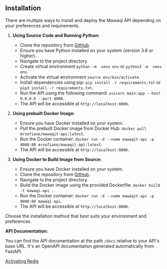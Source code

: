 ## Installation

There are multiple ways to install and deploy the Mawaqi API depending on your preferences and requirements.

1. **Using Source Code and Running Python:**

   - Clone the repository from [GitHub](https://github.com/mrsofiane/mawaqit-api).
   - Ensure you have Python installed on your system (version 3.8 or higher).
   - Navigate to the project directory.
   - Create virtual environment `python -m  venv env` or `python3 -m  venv env`.
   - Activate the virtual environment `source env/bin/activate`.
   - Install dependencies using pip: `pip install -r requirements.txt` or `pip3 install -r requirements.txt`.
   - Run the API using the following command: `uvicorn main:app --host 0.0.0.0 --port 8000`.
   - The API will be accessible at `http://localhost:8000`.

2. **Using prebuilt Docker Image:**

   - Ensure you have Docker installed on your system.
   - Pull the prebuilt Docker image from Docker Hub: `docker pull mrsofiane/mawaqit-api:latest`.
   - Run the Docker container: `docker run -d --name mawaqit-api -p 8000:80 mrsofiane/mawaqit-api:latest`.
   - The API will be accessible at `http://localhost:8000`.

3. **Using Docker to Build Image from Source:**

   - Ensure you have Docker installed on your system.
   - Clone the repository from [GitHub](https://github.com/mrsofiane/mawaqit-api).
   - Navigate to the project directory.
   - Build the Docker image using the provided Dockerfile: `docker build -t mawaqi-api .`.
   - Run the Docker container: `docker run -d --name mawaqit-api -p 8000:80 mawaqi-api`.
   - The API will be accessible at `http://localhost:8000`.

Choose the installation method that best suits your environment and preferences.

**API Documentation:**

You can find the API documentation at the path `/docs` relative to your API's base URL. It's an OpenAPI documentation generated automatically from FastAPI.

[Activating Redis](/docs/redis_activation.md)
